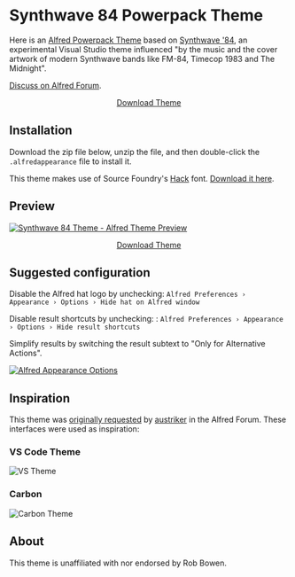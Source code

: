 <style type="text/css">
  .button {

  }
  .button:hover, .button:focus {

  }
  .button:visited {

  }
</style>

# Synthwave 84 Powerpack Theme

Here is an [Alfred Powerpack Theme](https://www.alfredapp.com/help/appearance/) based on [Synthwave '84](https://robbowen.digital/wrote-about/synthwave-84/), an experimental Visual Studio theme influenced "by the music and the cover artwork of modern Synthwave bands like FM-84, Timecop 1983 and The Midnight".

[Discuss on Alfred Forum](https://www.alfredforum.com/topic/15740-a-theme-inspired-by-the-1980s-like-synthwave-84-for-vs-code/).

<p align="center">
  <a href="https://github.com/chrismessina/alfred-app/raw/master/themes/synthwave-84/synthwave-84.zip" class="button">
    Download Theme
  </a>
</p>

## Installation

Download the zip file below, unzip the file, and then double-click the `.alfredappearance` file to install it.

This theme makes use of Source Foundry's [Hack](https://github.com/source-foundry/Hack) font. [Download it here](https://sourcefoundry.org/hack/).

## Preview

[![Synthwave 84 Theme - Alfred Theme Preview](./assets/synthwave-84.png)](./assets/synthwave-84.png)

<p align="center">
  <a href="https://github.com/chrismessina/alfred-app/raw/master/themes/synthwave-84/synthwave-84.zip" class="button">
    Download Theme
  </a>
</p>


## Suggested configuration

Disable the Alfred hat logo by unchecking: `Alfred Preferences › Appearance › Options › Hide hat on Alfred window`

Disable result shortcuts by unchecking: : `Alfred Preferences › Appearance › Options › Hide result shortcuts`

Simplify results by switching the result subtext to "Only for Alternative Actions".

[![Alfred Appearance Options](./assets/alfred-appearance-options.png)](./assets/alfred-appearance-options.png)

## Inspiration

This theme was [originally requested](https://www.alfredforum.com/topic/15740-a-theme-inspired-by-the-1980s-like-synthwave-84-for-vs-code/) by [austriker](https://www.alfredforum.com/profile/19702-austriker/) in the Alfred Forum. These interfaces were used as inspiration:

### VS Code Theme

![VS Theme](./assets/vs-theme.jpg)


### Carbon

![Carbon Theme](./assets/carbon.png)

## About

This theme is unaffiliated with nor endorsed by Rob Bowen.
